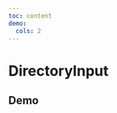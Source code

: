 ```yaml
---
toc: content
demo:
  cols: 2
---
```


# DirectoryInput

## Demo

<code src='./demos/base.tsx' title='目录式输入框' description='基础使用'></code>
<code src='./demos/defaultParentDirectory.tsx' title='默认父级目录' description='支持传入默认的父级目录'></code>
